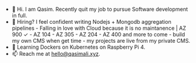 - 👋 Hi. I am Qasim. Recently quit my job to pursue Software development in full. 
- 👀 Hiring? I feel confident writing Nodejs + Mongodb aggregation pipelines - Falling in love with Cloud because it is no maintanence | AZ 900 ✓ - AZ 104 - AZ 305 - AZ 204 - AZ 400 and more to come - build my own CMS when get time - my projects are live from my private CMS.
- 💞️ Learning Dockers on Kubernetes on Raspberry Pi 4.
- 📫 Reach me at hello@qasimali.xyz.

<!---
qasim2020/qasim2020 is a ✨ special ✨ repository because its `README.md` (this file) appears on your GitHub profile.
You can click the Preview link to take a look at your changes.
--->
